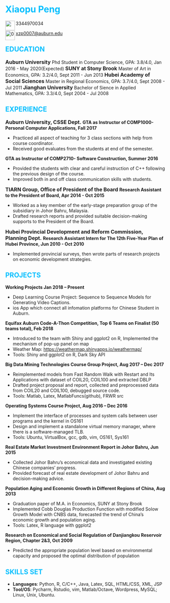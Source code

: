 # <font color=DeepSkyBlue>Xiaopu Peng</font>
<body>
<img src="/~xzp0007/images/resume/phone.png" width = "30" height = "30" align="left" border=“0” style="vertical-align:middle" />3344970034

<img src="/~xzp0007/images/resume/email.png" width = "30" height = "30" align=left border="0" alt="0"><xzp0007@auburn.edu>
</body>

## <font color=DeepSkyBlue>EDUCATION</font>
<font size = 3>**Auburn University**</font>
Phd Student in Computer Science, GPA: 3.8/4.0, Jan 2016 - May 2020(Expected)
<font size = 3>**SUNY at Stony Brook**</font>
Master of Art in Economics, GPA: 3.2/4.0, Sept 2011 - Jun 2013<font size = 3>**Hubei Academy of Social Sciences**</font>Master in Regional Economics, GPA: 3.7/4.0, Sept 2008 - Jul 2011<font size = 3>**Jianghan University**</font>Bachelor of Sience in Applied Mathematics, GPA: 3.3/4.0, Sept 2004 - Jul 2008

## <font color=DeepSkyBlue>EXPERIENCE</font>
<font size = 3>**Auburn University, CSSE Dept.**</font>**GTA as Instructor of COMP1000-Personal Computer Applications, Fall 2017**
* Practiced all aspect of teaching for 3 class sections with help from course coordinator.* Received good evaluates from the students at end of the semester.
**GTA as Instructor of COMP2710- Software Construction, Summer 2016**
+ Provided the students with clear and careful instruction of C++ following the previous design of the course.+ Improved both in and off class communication skills with students.
<font size=3>**TIARN Group, Office of President of the Board**</font>**Research Assistant to the President of Board, Apr 2014 - Oct 2015**
+ Worked as a key member of the early-stage preparation group of the subsidiary in Johor Bahru, Malaysia.+ Drafted research reports and provided suitable decision-making supports to the President of the Board.

<font size=3>**Hubei Provincial Development and Reform Commission, Planning Dept.**</font>**Research Assistant Intern for The 12th Five-Year Plan of Hubei Province, Jun 2010 - Oct 2010**
+ Implemented provincial surveys, then wrote parts of research projects on economic development strategies.

## <font color=DeepSkyBlue>PROJECTS</font>
**Working Projects Jan 2018 – Present**
+ Deep Learning Course Project: Sequence to Sequence Models for Generating Video Captions.+ ios App which connect all infomation platforms for Chinese Student in Auburn.
**Equifax Auburn Code-A-Thon Competition, Top 6 Teams on Finalist (50 teams total), Feb 2018**
+ Introduced to the team with Shiny and ggplot2 on R, Implemented the mechanism of pop-up panel on map+ Weather Map: https://weathermap.shinyapps.io/weathermap/+ Tools: Shiny and ggplot2 on R, Dark Sky API
**Big Data Mining Technologies Course Group Project, Aug 2017 – Dec 2017**
+ Reimplemented models from Fast Random Walk with Restart and Its Applications with dataset of COIL20, COIL100 and extracted DBLP+ Drafted project proposal and report, collected and preprocessed data from COIL20 and COIL100, debugged source code.+ Tools: Matlab, Latex, MatlabFuncs(github), FRWR src

**Operating Systems Course Project, Aug 2016 – Dec 2016**
+ Implement the interface of processes and system calls between user programs and the kernel in OS161+ Design and implement a standalone virtual memory manager, where there is a software-managed TLB.+ Tools: Ubuntu, VirtualBox, gcc, gdb, vim, OS161, Sys161
**Real Estate Market Investment Environment Report in Johor Bahru, Jun 2015** 

+ Collected Johor Bahru’s economical data and investigated existing Chinese companies’ progress.+ Provided forecast of real estate development of Johor Bahru and decision-making advice.
**Population Aging and Economic Growth in Different Regions of China, Aug 2013**
+ Graduation paper of M.A. in Economics, SUNY at Stony Brook+ Implemented Cobb Douglas Production Function with modified Solow Growth Model with CNBS data, forecasted the trend of China’s economic growth and population aging.+ Tools: Latex, R language with ggplot2
**Research on Economical and Social Regulation of Danjiangkou Reservoir Region, Chapter 2&3, Oct 2009**
+ Predicted the appropriate population level based on environmental capacity and proposed the optimal distribution of population


## <font color=DeepSkyBlue>SKILLS SET</font>
+ **Languages**: Python, R, C/C++, Java, Latex, SQL, HTML/CSS, XML, JSP+ **Tool/OS**: Pycharm, Rstudio, vim, Matlab/Octave, Wordpress, MySQL; Linux, Unix, Ubuntu.



